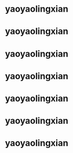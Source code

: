 # yaoyaolingxian
# yaoyaolingxian
# yaoyaolingxian
# yaoyaolingxian
# yaoyaolingxian
# yaoyaolingxian
# yaoyaolingxian
